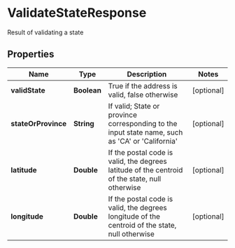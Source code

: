 

# ValidateStateResponse

Result of validating a state

## Properties

| Name | Type | Description | Notes |
|------------ | ------------- | ------------- | -------------|
|**validState** | **Boolean** | True if the address is valid, false otherwise |  [optional] |
|**stateOrProvince** | **String** | If valid; State or province corresponding to the input state name, such as &#39;CA&#39; or &#39;California&#39; |  [optional] |
|**latitude** | **Double** | If the postal code is valid, the degrees latitude of the centroid of the state, null otherwise |  [optional] |
|**longitude** | **Double** | If the postal code is valid, the degrees longitude of the centroid of the state, null otherwise |  [optional] |



